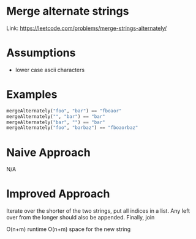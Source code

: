 # Merge alternate strings

Link: https://leetcode.com/problems/merge-strings-alternately/

# Assumptions
- lower case ascii characters

# Examples
```python
mergeAlternately("foo", "bar") == "fboaor"
mergeAlternately("", "bar") == "bar"
mergeAlternately("bar", "") == "bar"
mergeAlternately("foo", "barbaz") == "fboaorbaz"
```

# Naive Approach
N/A

# Improved Approach
Iterate over the shorter of the two strings, put all indices in a list. Any left over from the longer should also be appended.
Finally, join

O(n+m) runtime
O(n+m) space for the new string
